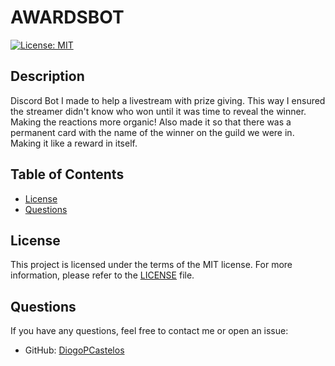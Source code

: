 # AWARDSBOT

[![License: MIT](https://img.shields.io/badge/License-MIT-yellow.svg)](https://opensource.org/licenses/MIT)

## Description

Discord Bot I made to help a livestream with prize giving. This way I ensured the streamer didn't know who won until it was time to reveal the winner. Making the reactions more organic! Also made it so that there was a permanent card with the name of the winner on the guild we were in. Making it like a reward in itself.

## Table of Contents

- [License](#license)
- [Questions](#questions)

## License

This project is licensed under the terms of the MIT license. For more information, please refer to the [LICENSE](LICENSE) file.

## Questions

If you have any questions, feel free to contact me or open an issue:

- GitHub: [DiogoPCastelos](https://github.com/DiogoPCastelos)

